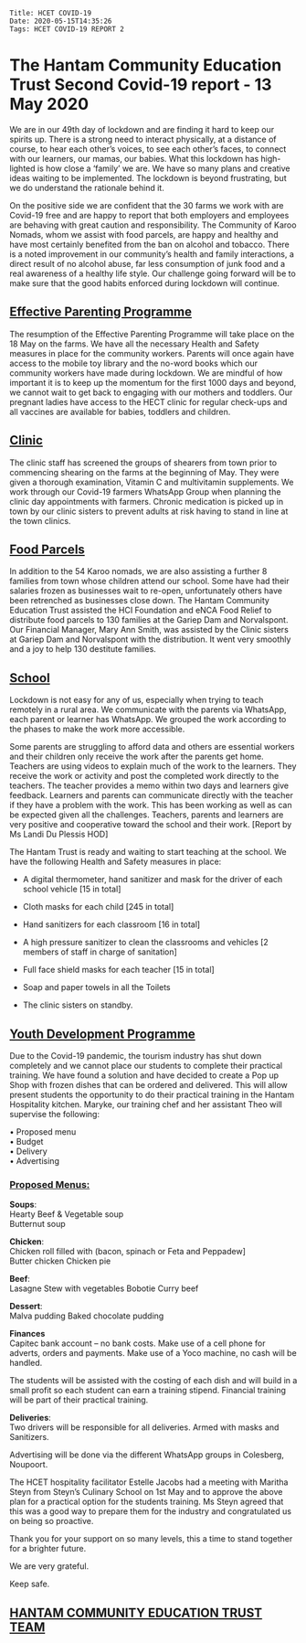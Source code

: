     Title: HCET COVID-19
    Date: 2020-05-15T14:35:26
    Tags: HCET COVID-19 REPORT 2

# The Hantam Community Education Trust Second Covid-19 report  - 13 May 2020

We are in our 49th day of lockdown and are finding it hard to keep our spirits up. There is a strong need to interact physically, at a distance of course, to hear each other’s voices, to see each other’s faces, to connect with our learners, our mamas, our babies. What this lockdown has high-lighted   is how close a ‘family’ we are. We have so many plans and creative ideas waiting to be implemented. The lockdown is beyond frustrating, but we do understand the rationale behind it.

On the positive side we are confident that the 30 farms we work with are Covid-19 free and are happy to report that both employers and employees are behaving with great caution and responsibility. The Community of Karoo Nomads, whom we assist with food parcels, are happy and healthy and have most certainly benefited from the ban on alcohol and tobacco. There is a noted improvement in our community’s health and family interactions, a direct result of no alcohol abuse, far less consumption of junk food and a real awareness of a healthy life style. Our challenge going forward will be to make sure that the good habits enforced during lockdown will continue. 

<!-- more -->

## <ins>Effective Parenting Programme</ins>

The resumption of the Effective Parenting Programme will take place on the 18 May on the farms. We have all the necessary Health and Safety measures in place for the community workers. Parents will once again have access to the mobile toy library and the no-word books which our community workers have made during lockdown. We are mindful of how important it is to keep up the momentum for the first 1000 days and beyond, we cannot wait to get back to engaging with our mothers and toddlers. Our pregnant ladies have access to the HECT clinic for regular check-ups and all vaccines are available for babies, toddlers and children.

## <ins>Clinic</ins>

The clinic staff  has screened the groups of shearers from town prior to commencing shearing on the farms at the beginning of May. They were given a thorough examination, Vitamin C and multivitamin supplements. We work through our Covid-19 farmers WhatsApp Group when planning the clinic day appointments with farmers.  Chronic medication is picked up in town by our clinic sisters to prevent adults at risk having to stand in line at the town clinics.

## <ins>Food Parcels</ins>

In addition to the 54 Karoo nomads, we are also assisting a further 8 families from town whose children attend our school. Some have had their salaries frozen as businesses wait to re-open, unfortunately others have been retrenched as businesses close down. The Hantam Community Education Trust assisted the HCI Foundation and eNCA Food Relief to distribute food parcels to 130 families at the Gariep Dam and Norvalspont. Our Financial Manager,  Mary Ann Smith, was assisted by the Clinic sisters at Gariep Dam and Norvalspont with the distribution. It went very smoothly and a joy to help 130 destitute families.  

## <ins>School</ins>

Lockdown is not easy for any of us, especially when trying to teach remotely in a rural area.  We communicate with the parents via WhatsApp, each parent or learner has WhatsApp.  We grouped the work according to the phases to make the work more accessible.  

Some parents are struggling to afford data and others are essential workers and their children only receive the work after the parents get home. Teachers are using videos to explain much of the work to the learners.  They receive the work or activity and post the completed work directly to the teachers.  The teacher provides a memo within two days and learners give feedback. Learners and parents can communicate directly with the teacher if they have a problem with the work.  This has been working as well as can be expected given all the challenges. Teachers, parents and learners are very positive and cooperative toward the school and their work.   [Report by Ms Landi Du Plessis HOD]

The Hantam Trust is ready and waiting to start teaching at the school. We have the following Health and Safety measures in place:

+ A digital thermometer, hand sanitizer and mask for the driver of each school vehicle [15 in total]<br>
+ Cloth masks for each child [245 in total]

+ Hand sanitizers for each classroom [16 in total]

+ A high pressure sanitizer to clean the classrooms and vehicles [2 members of staff in charge of sanitation]

+ Full face shield masks for each teacher [15 in total]

+ Soap and paper towels in all the Toilets

+ The clinic sisters on standby.

## <ins>Youth Development Programme</ins>

Due to the Covid-19 pandemic, the tourism industry has shut down completely and we cannot place our students to complete their practical training. We have found a solution and have decided to create a Pop up Shop with frozen dishes that can be ordered and delivered. This will allow present students the opportunity to do their practical training in the Hantam Hospitality kitchen. Maryke, our training chef and her assistant Theo will supervise the following:
  
•	Proposed menu<br>
•	Budget<br>
•	Delivery<br>
•	Advertising

### <ins>Proposed Menus:</ins>
**Soups**:<br>
Hearty Beef & Vegetable soup     
Butternut soup
                	 
**Chicken**:<br>
Chicken roll filled with (bacon, spinach or Feta and Peppadew]           
Butter chicken
Chicken pie

**Beef**:<br>
Lasagne
Stew with vegetables
Bobotie
Curry beef

**Dessert**:<br>
Malva pudding
Baked chocolate pudding

**Finances**<br>
Capitec bank account – no bank costs.
Make use of a cell phone for adverts, orders and payments.
Make use of a Yoco machine, no cash will be handled.  

The students will be assisted with the costing of each dish and will build in a small profit so each student can earn a training stipend. Financial training will be part of their practical training. 

**Deliveries**:<br>
Two drivers will be responsible for all deliveries. Armed with masks and Sanitizers.

Advertising will be done via the different WhatsApp groups in Colesberg, Noupoort.  

The HCET hospitality facilitator Estelle Jacobs had a meeting with Maritha Steyn from Steyn’s Culinary School on 1st May and to approve the above plan for a practical option for the students training.  Ms Steyn agreed that this was a good  way to prepare them for the industry and congratulated us on being so proactive.

Thank you for your support on so many levels,  this a time to stand together for a brighter future.

We are very grateful.

Keep safe.

## <ins>HANTAM COMMUNITY EDUCATION TRUST TEAM</ins>




 
 







 



